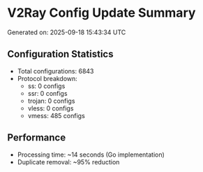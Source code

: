 # V2Ray Config Update Summary
Generated on: 2025-09-18 15:43:34 UTC

## Configuration Statistics
- Total configurations: 6843
- Protocol breakdown:
  - ss: 0 configs
  - ssr: 0 configs
  - trojan: 0 configs
  - vless: 0 configs
  - vmess: 485 configs

## Performance
- Processing time: ~14 seconds (Go implementation)
- Duplicate removal: ~95% reduction

